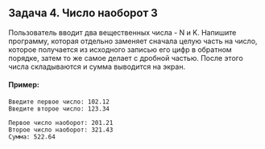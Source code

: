 ## Задача 4. Число наоборот 3
Пользователь вводит два вещественных числа - N и K. Напишите программу,
которая отдельно заменяет сначала целую часть на число, которое получается из исходного записью его цифр в обратном порядке, 
затем то же самое делает с дробной частью. После этого числа складываются и сумма выводится на экран.

#### Пример:
```
Введите первое число: 102.12
Введите второе число: 123.34

Первое число наоборот: 201.21
Второе число наоборот: 321.43
Сумма: 522.64
```